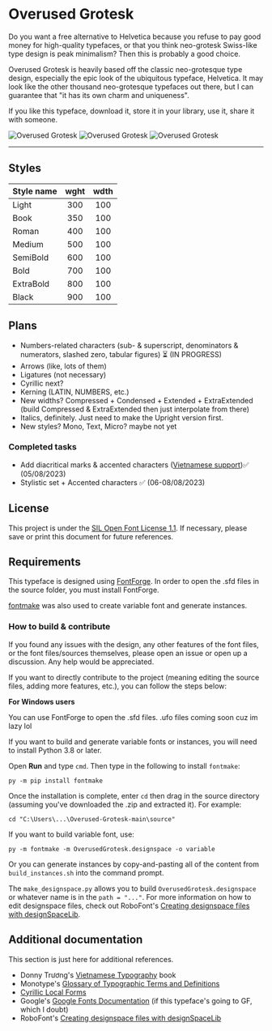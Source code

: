 # Overused Grotesk
Do you want a free alternative to Helvetica because you refuse to pay good money for high-quality typefaces, or that you think neo-grotesk Swiss-like type design is peak minimalism? Then this is probably a good choice.

Overused Grotesk is heavily based off the classic neo-grotesque type design, especially the epic look of the ubiquitous typeface, Helvetica. It may look like the other thousand neo-grotesque typefaces out there, but I can guarantee that "it has its own charm and uniqueness".

If you like this typeface, download it, store it in your library, use it, share it with someone.

![Overused Grotesk](https://github.com/RandomMaerks/Overused-Grotesk/blob/main/documentation/image-3.png)
![Overused Grotesk](https://github.com/RandomMaerks/Overused-Grotesk/blob/main/documentation/image-4.png)
![Overused Grotesk](https://github.com/RandomMaerks/Overused-Grotesk/blob/main/documentation/image-5.png)

---
## Styles
| Style name | wght | wdth |
| --------- | :---: | :---: |
| Light | 300 | 100 |
| Book | 350 | 100 |
| Roman | 400 | 100 |
| Medium | 500 | 100 |
| SemiBold | 600 | 100 |
| Bold | 700 | 100 |
| ExtraBold | 800 | 100 |
| Black | 900 | 100 |


## Plans
- Numbers-related characters (sub- & superscript, denominators & numerators, slashed zero, tabular figures) ⏳ (IN PROGRESS)
- Arrows (like, lots of them)
- Ligatures (not necessary)
- Cyrillic next?
- Kerning (LATIN, NUMBERS, etc.)
- New widths? Compressed + Condensed + Extended + ExtraExtended (build Compressed & ExtraExtended then just interpolate from there)
- Italics, definitely. Just need to make the Upright version first.
- New styles? Mono, Text, Micro? maybe not yet

### Completed tasks
- Add diacritical marks & accented characters ([Vietnamese support](https://github.com/RandomMaerks/Overused-Grotesk/blob/main/documentation/image-6.png))✅ (05/08/2023)
- Stylistic set + Accented characters ✅ (06-08/08/2023)

## License
This project is under the [SIL Open Font License 1.1](https://github.com/RandomMaerks/Overused-Grotesk/blob/main/LICENSE.txt). If necessary, please save or print this document for future references.


## Requirements
This typeface is designed using [FontForge](https://github.com/fontforge/fontforge). In order to open the .sfd files in the source folder, you must install FontForge.

[fontmake](https://github.com/googlefonts/fontmake) was also used to create variable font and generate instances.

### How to build & contribute
If you found any issues with the design, any other features of the font files, or the font files/sources themselves, please open an issue or open up a discussion. Any help would be appreciated.

If you want to directly contribute to the project (meaning editing the source files, adding more features, etc.), you can follow the steps below:

**For Windows users**

You can use FontForge to open the .sfd files. .ufo files coming soon cuz im lazy lol

If you want to build and generate variable fonts or instances, you will need to install Python 3.8 or later.

Open **Run** and type `cmd`. Then type in the following to install `fontmake`:
```
py -m pip install fontmake
```

Once the installation is complete, enter `cd` then drag in the source directory (assuming you've downloaded the .zip and extracted it). For example:
```
cd "C:\Users\...\Overused-Grotesk-main\source"
```

If you want to build variable font, use:
```
py -m fontmake -m OverusedGrotesk.designspace -o variable
```

Or you can generate instances by copy-and-pasting all of the content from `build_instances.sh` into the command prompt.

The `make_designspace.py` allows you to build `OverusedGrotesk.designspace` or whatever name is in the `path = "..."`. For more information on how to edit designspace files, check out RoboFont's [Creating designspace files with designSpaceLib](https://robofont.com/documentation/tutorials/creating-designspace-files/#creating-designspace-files-with-designspacelib).


## Additional documentation
This section is just here for additional references.
- Donny Trương's [Vietnamese Typography](https://vietnamesetypography.com) book
- Monotype's [Glossary of Typographic Terms and Definitions](https://www.monotype.com/resources/z-typographic-terms)
- [Cyrillic Local Forms](https://localfonts.eu/typography-basics/fonts-the-importance-of-localisation/local-features/cyrillic-local-forms/)
- Google's [Google Fonts Documentation](https://googlefonts.github.io/gf-guide/) (if this typeface's going to GF, which I doubt)
- RoboFont's [Creating designspace files with designSpaceLib](https://robofont.com/documentation/tutorials/creating-designspace-files/#creating-designspace-files-with-designspacelib)
